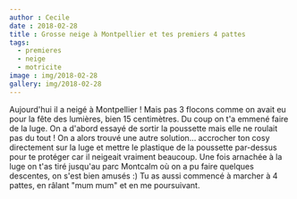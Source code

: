 ```yaml
---
author : Cecile
date : 2018-02-28
title : Grosse neige à Montpellier et tes premiers 4 pattes
tags:
  - premieres
  - neige
  - motricite
image : img/2018-02-28
gallery: img/2018-02-28
---
```


Aujourd'hui il a neigé à Montpellier ! Mais pas 3 flocons comme on avait eu pour la fête des lumières, bien 15 centimètres. Du coup on t'a emmené faire de la luge. On a d'abord essayé de sortir la poussette mais elle ne roulait pas du tout ! On a alors trouvé une autre solution... accrocher ton cosy directement sur la luge et mettre le plastique de la poussette par-dessus pour te protéger car il neigeait vraiment beaucoup. Une fois arnachée à la luge on t'as tiré jusqu'au parc Montcalm où on a pu faire quelques descentes, on s'est bien amusés :)
Tu as aussi commencé à marcher à 4 pattes, en râlant "mum mum" et en me poursuivant. 